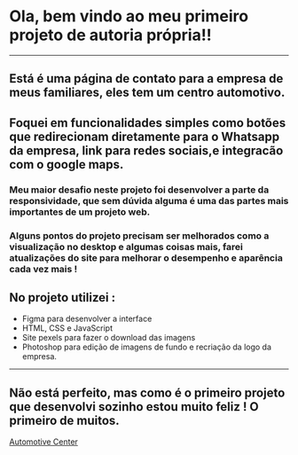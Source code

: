 # Ola, bem vindo ao meu primeiro projeto de autoria própria!!
---------------------------------------------------------------------------------------------------------------------------------------------------
## Está é uma página de contato para a empresa de meus familiares, eles tem um centro automotivo.
Foquei em funcionalidades simples como botões que redirecionam diretamente para o Whatsapp da empresa, link para redes sociais,e integracão com o google maps.
---------------------------------------------------------------------------------------------------------------------------------------------------
### Meu maior desafio neste projeto foi desenvolver a parte da responsividade, que sem dúvida alguma é uma das partes mais importantes de um projeto web.

### Alguns pontos do projeto precisam ser melhorados como a visualização no desktop e algumas coisas mais, farei atualizações do site para melhorar o desempenho e aparência cada vez mais !

## No projeto utilizei : 

* Figma para desenvolver a interface
* HTML, CSS e JavaScript
* Site pexels para fazer o download das imagens
* Photoshop para edição de imagens de fundo e recriação da logo da empresa.
---------------------------------------------------------------------------------------------------------------------------------------------------
## Não está perfeito, mas como é o primeiro projeto que desenvolvi sozinho estou muito feliz !  O primeiro de muitos.

[Automotive Center]([https://jailsonvicente.github.io/AutomotiveCenter/](https://centroautomotivosc.com.br/))

